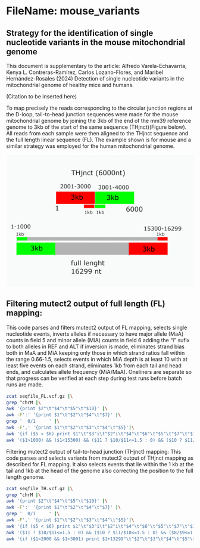 # FileName: mouse_variants

## Strategy for the identification of single nucleotide variants in the mouse mitochondrial genome

This document is supplementary to the article:
Alfredo Varela-Echavarría, Kenya L. Contreras-Ramírez, Carlos Lozano-Flores, and Maribel Hernández-Rosales (2024) Detection of single nucleotide variants in the mitochondrial genome of healthy mice and humans.

(Citation to be inserted here)

To map precisely the reads corresponding to the circular junction regions at the D-loop, tail-to-head junction sequences were made for the mouse mitochondrial genome by joining the 3kb of the end of the mm39 reference genome to 3kb of the start of the same sequence (THjnct)(Figure below). All reads from each sample were then aligned to the THjnct sequence and the full length linear sequence (FL). The example shown is for mouse and a similar strategy was employed for the human mitochondrial genome.

![Fig_namexxxx!](Fig1.png)

## Filtering mutect2 output of full length (FL) mapping:

This code parses and filters mutect2 output of FL mapping, selects single nucleotide events, inverts alleles if necessary to have major allele (MaA) counts in field 5 and minor allele (MiA) counts in field 6 adding the “i” sufix to both alleles in REF and ALT if inversion is made, eliminates strand bias both in MaA and MiA keeping only those in which strand ratios fall within the range 0.66-1.5, selects events in which MiA depth is at least 10 with at least five events on each strand, eliminates 1kb from each tail and head ends, and calculates allele frequency (MiA/MaA). Oneliners are separate so that progress can be verified at each step during test runs before batch runs are made.

```bash
zcat seqfile_FL.vcf.gz |\
grep ^chrM |\
awk '{print $2"\t"$4"\t"$5"\t"$10}' |\
awk -F':' '{print $1"\t"$2"\t"$4"\t"$7}' |\
grep '  0/1     ' |\
awk -F',' '{print $1"\t"$2"\t"$3"\t"$4"\t"$5}'|\
awk '{if ($5 < $6) print $1"\t"$3"i\t"$2"i\t"$4"\t"$6"\t"$5"\t"$7"\t"$10"\t"$11"\t"$8"\t"$9; else print $0}'|\
awk '($1>1000) && ($1<15300) && ($11 ? $10/$11<=1.5 : 0) && ($10 ? $11/$10<=1.5 : 0) && ($8/$9<=1.5) && ($9/$8<=1.5) && $10>=5 && $11 >=5 {print $0"\t"$6/$7}'> seqfile_FL.fltrd
```
Filtering mutect2 output of tail-to-head junction (THjnct) mapping:
This code parses and selects variants from mutect2 output of THjnct mapping as described for FL mapping. It also selects events that lie within the 1 kb at the tail and 1kb at the head of the genome also correcting the position to the full length genome.

```bash
zcat seqfile_TH.vcf.gz |\
grep ^chrM |\
awk '{print $2"\t"$4"\t"$5"\t"$10}' |\
awk -F':' '{print $1"\t"$2"\t"$4"\t"$7}' |\
grep '  0/1     ' |\
awk -F',' '{print $1"\t"$2"\t"$3"\t"$4"\t"$5}'|\
awk '{if ($5 < $6) print $1"\t"$3"i\t"$2"i\t"$4"\t"$6"\t"$5"\t"$7"\t"$10"\t"$11"\t"$8"\t"$9; else print $0}'|\
awk '($11 ? $10/$11<=1.5 : 0) && ($10 ? $11/$10<=1.5 : 0) && ($8/$9<=1.5) && ($9/$8<=1.5) && $10>=5 && $11 >=5 {print $0}' |\
awk '{if ($1>2000 && $1<3001) print $1+13299"\t"$2"\t"$3"\t"$4"\t"$5"\t"$6"\t"$7"\t"$8"\t"$9"\t"$10"\t"$11"\t"$6/$7; else if ($1>3000 && $1<4001) print $1-3000"\t"$2"\t"$3"\t"$4"\t"$5"\t"$6"\t"$7"\t"$8"\t"$9"\t"$10"\t"$11"\t"$6/$7}'> seqfile_TH.fltrd
```
